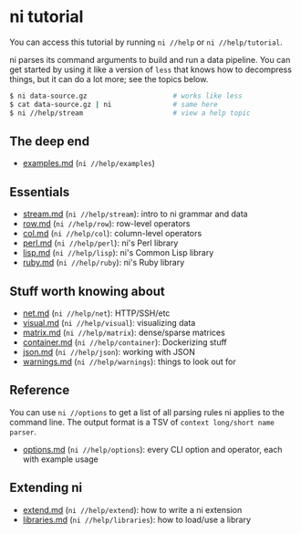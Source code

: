 # ni tutorial
You can access this tutorial by running `ni //help` or `ni //help/tutorial`.

ni parses its command arguments to build and run a data pipeline. You can get
started by using it like a version of `less` that knows how to decompress
things, but it can do a lot more; see the topics below.

```sh
$ ni data-source.gz                     # works like less
$ cat data-source.gz | ni               # same here
$ ni //help/stream                      # view a help topic
```

## The deep end
- [examples.md](examples.md) (`ni //help/examples`)

## Essentials
- [stream.md](stream.md) (`ni //help/stream`): intro to ni grammar and data
- [row.md](row.md)       (`ni //help/row`):    row-level operators
- [col.md](col.md)       (`ni //help/col`):    column-level operators
- [perl.md](perl.md)     (`ni //help/perl`):   ni's Perl library
- [lisp.md](lisp.md)     (`ni //help/lisp`):   ni's Common Lisp library
- [ruby.md](ruby.md)     (`ni //help/ruby`):   ni's Ruby library

## Stuff worth knowing about
- [net.md](net.md)             (`ni //help/net`):       HTTP/SSH/etc
- [visual.md](visual.md)       (`ni //help/visual`):    visualizing data
- [matrix.md](matrix.md)       (`ni //help/matrix`):    dense/sparse matrices
- [container.md](container.md) (`ni //help/container`): Dockerizing stuff
- [json.md](json.md)           (`ni //help/json`):      working with JSON
- [warnings.md](warnings.md)   (`ni //help/warnings`):  things to look out for

## Reference
You can use `ni //options` to get a list of all parsing rules ni applies to the
command line. The output format is a TSV of `context long/short name parser`.

- [options.md](options.md) (`ni //help/options`): every CLI option and
  operator, each with example usage

## Extending ni
- [extend.md](extend.md)       (`ni //help/extend`):    how to write a ni
  extension
- [libraries.md](libraries.md) (`ni //help/libraries`): how to load/use a
  library
